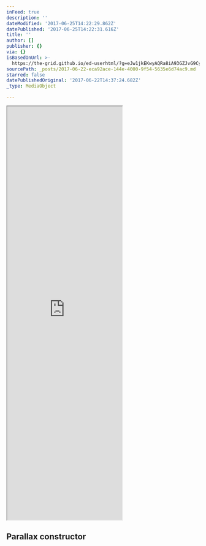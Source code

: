 ```yaml
---
inFeed: true
description: ''
dateModified: '2017-06-25T14:22:29.862Z'
datePublished: '2017-06-25T14:22:31.616Z'
title: ''
author: []
publisher: {}
via: {}
isBasedOnUrl: >-
  https://the-grid.github.io/ed-userhtml/?g=eJw1jkEKwyAQRa8iA93GZJvG9Cypjo4wVRknKb19hdLlf_Aef8tRjheaLt4BqbbVWsqJYr5w4stKDhhP5nR062vpKqfXKlawBJSpUXskt4B556DkYJnnGxjCUdD_6vphdPCsMoy11IL3Ab1U5lySg1Jh3-zvx_4FaIUxnQ
sourcePath: _posts/2017-06-22-eca92ace-144e-4000-9f54-5635e6d74ac9.md
starred: false
datePublishedOriginal: '2017-06-22T14:37:24.682Z'
_type: MediaObject

---
```

<iframe src="https://the-grid.github.io/ed-userhtml/?g=eJw9jsEKwyAQRH9FFnqNyTVo-i2prrpgVdZNQv6-lkJvMwNveMbTuRkKvL9RdXYWkkhbtU4UU6ATp3xqJo_hyDnuXbtauvDhpLJmLB55aqk9o11AXeQlWVjmWT1AJRwX8q9d7owWXpUHs6pSC47Rcc2ZSrRwY4fN6J_KCF-xDyfXNd8" height="1080" style=""></iframe>

<article style=""><h1>Parallax constructor</h1></article>